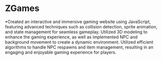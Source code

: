﻿# ZGames

•Created an interactive and immersive gaming website using JavaScript, featuring advanced techniques such as collision detection, sprite animation, and state management for seamless gameplay. Utilized 3D modeling to enhance the gaming experience, as well as implemented NPC and background movement to create a dynamic environment. Utilized efficient algorithms to handle NPC respawns and item management, resulting in an engaging and enjoyable gaming experience for players.




